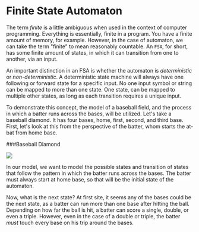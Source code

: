 # Finite State Automaton

The term *finite* is a little ambiguous when used in the context of computer programming. Everything is essentially, finite in a program. You have a finite amount of memory, for example. However, in the case of automaton, we can take the term "finite" to mean reasonably countable. An `FSA`, for short, has some finite amount of states, in which it can transition from one to another, via an input.

An important distinction in an FSA is whether the automaton is *deterministic* or *non-deterministic*. A deterministic state machine will always have one following or forward state for a specific input. No one input symbol or string can be mapped to more than one state. One state, can be mapped to multiple other states, as long as each transition requires a unique input.

To demonstrate this concept, the model of a baseball field, and the process in which a batter runs across the bases, will be utilized. Let's take a baseball diamond. It has four bases, home, first, second, and third base. First, let's look at this from the perspective of the batter, whom starts the at-bat from home base.

###Baseball Diamond


![](BaseballDiamond.png)

In our model, we want to model the possible states and transition of states that follow the pattern in which the batter runs across the bases. The batter must always start at home base, so that will be the initial state of the automaton.

Now, what is the next state? At first site, it seems any of the bases could be the next state, as a batter can run more than one base after hitting the ball. Depending on how far the ball is hit, a batter can score a single, double, or even a triple. However, even in the case of a double or triple, the batter *must* touch every base on his trip around the bases.